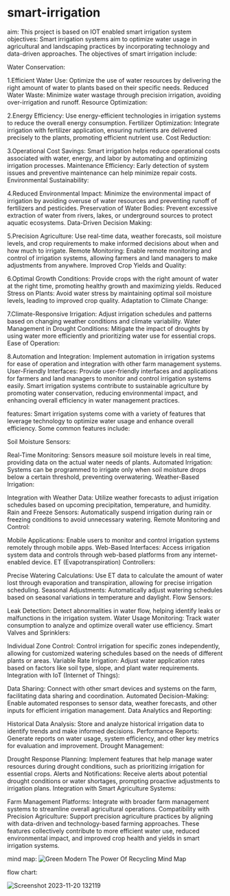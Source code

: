 # smart-irrigation
aim: This project is based on IOT enabled smart irrigation system
objectives: Smart irrigation systems aim to optimize water usage in agricultural and landscaping practices by incorporating technology and data-driven approaches. The objectives of smart irrigation include:

Water Conservation:

1.Efficient Water Use: Optimize the use of water resources by delivering the right amount of water to plants based on their specific needs.
Reduced Water Waste: Minimize water wastage through precision irrigation, avoiding over-irrigation and runoff.
Resource Optimization:

2.Energy Efficiency: Use energy-efficient technologies in irrigation systems to reduce the overall energy consumption.
Fertilizer Optimization: Integrate irrigation with fertilizer application, ensuring nutrients are delivered precisely to the plants, promoting efficient nutrient use.
Cost Reduction:

3.Operational Cost Savings: Smart irrigation helps reduce operational costs associated with water, energy, and labor by automating and optimizing irrigation processes.
Maintenance Efficiency: Early detection of system issues and preventive maintenance can help minimize repair costs.
Environmental Sustainability:

4.Reduced Environmental Impact: Minimize the environmental impact of irrigation by avoiding overuse of water resources and preventing runoff of fertilizers and pesticides.
Preservation of Water Bodies: Prevent excessive extraction of water from rivers, lakes, or underground sources to protect aquatic ecosystems.
Data-Driven Decision Making:

5.Precision Agriculture: Use real-time data, weather forecasts, soil moisture levels, and crop requirements to make informed decisions about when and how much to irrigate.
Remote Monitoring: Enable remote monitoring and control of irrigation systems, allowing farmers and land managers to make adjustments from anywhere.
Improved Crop Yields and Quality:

6.Optimal Growth Conditions: Provide crops with the right amount of water at the right time, promoting healthy growth and maximizing yields.
Reduced Stress on Plants: Avoid water stress by maintaining optimal soil moisture levels, leading to improved crop quality.
Adaptation to Climate Change:

7.Climate-Responsive Irrigation: Adjust irrigation schedules and patterns based on changing weather conditions and climate variability.
Water Management in Drought Conditions: Mitigate the impact of droughts by using water more efficiently and prioritizing water use for essential crops.
Ease of Operation:

8.Automation and Integration: Implement automation in irrigation systems for ease of operation and integration with other farm management systems.
User-Friendly Interfaces: Provide user-friendly interfaces and applications for farmers and land managers to monitor and control irrigation systems easily.
Smart irrigation systems contribute to sustainable agriculture by promoting water conservation, reducing environmental impact, and enhancing overall efficiency in water management practices.

features:
Smart irrigation systems come with a variety of features that leverage technology to optimize water usage and enhance overall efficiency. Some common features include:

Soil Moisture Sensors:

Real-Time Monitoring: Sensors measure soil moisture levels in real time, providing data on the actual water needs of plants.
Automated Irrigation: Systems can be programmed to irrigate only when soil moisture drops below a certain threshold, preventing overwatering.
Weather-Based Irrigation:

Integration with Weather Data: Utilize weather forecasts to adjust irrigation schedules based on upcoming precipitation, temperature, and humidity.
Rain and Freeze Sensors: Automatically suspend irrigation during rain or freezing conditions to avoid unnecessary watering.
Remote Monitoring and Control:

Mobile Applications: Enable users to monitor and control irrigation systems remotely through mobile apps.
Web-Based Interfaces: Access irrigation system data and controls through web-based platforms from any internet-enabled device.
ET (Evapotranspiration) Controllers:

Precise Watering Calculations: Use ET data to calculate the amount of water lost through evaporation and transpiration, allowing for precise irrigation scheduling.
Seasonal Adjustments: Automatically adjust watering schedules based on seasonal variations in temperature and daylight.
Flow Sensors:

Leak Detection: Detect abnormalities in water flow, helping identify leaks or malfunctions in the irrigation system.
Water Usage Monitoring: Track water consumption to analyze and optimize overall water use efficiency.
Smart Valves and Sprinklers:

Individual Zone Control: Control irrigation for specific zones independently, allowing for customized watering schedules based on the needs of different plants or areas.
Variable Rate Irrigation: Adjust water application rates based on factors like soil type, slope, and plant water requirements.
Integration with IoT (Internet of Things):

Data Sharing: Connect with other smart devices and systems on the farm, facilitating data sharing and coordination.
Automated Decision-Making: Enable automated responses to sensor data, weather forecasts, and other inputs for efficient irrigation management.
Data Analytics and Reporting:

Historical Data Analysis: Store and analyze historical irrigation data to identify trends and make informed decisions.
Performance Reports: Generate reports on water usage, system efficiency, and other key metrics for evaluation and improvement.
Drought Management:

Drought Response Planning: Implement features that help manage water resources during drought conditions, such as prioritizing irrigation for essential crops.
Alerts and Notifications: Receive alerts about potential drought conditions or water shortages, prompting proactive adjustments to irrigation plans.
Integration with Smart Agriculture Systems:

Farm Management Platforms: Integrate with broader farm management systems to streamline overall agricultural operations.
Compatibility with Precision Agriculture: Support precision agriculture practices by aligning with data-driven and technology-based farming approaches.
These features collectively contribute to more efficient water use, reduced environmental impact, and improved crop health and yields in smart irrigation systems.

mind map:
![Green Modern The Power Of Recycling Mind Map](https://github.com/JEEVAADKAR/smart-irrigation/assets/149662396/57235ac9-4c72-4a9f-a83f-0c7770672244)

flow chart:

![Screenshot 2023-11-20 132119](https://github.com/JEEVAADKAR/smart-irrigation/assets/149662396/4647b6c3-0ffe-4c9d-9707-301772f663f9)













